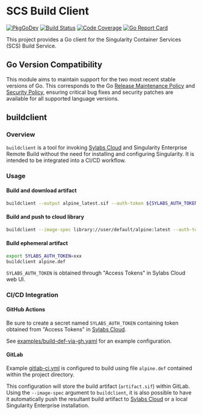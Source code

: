 # SCS Build Client

[![PkgGoDev](https://pkg.go.dev/badge/github.com/sylabs/scs-build-client)](https://pkg.go.dev/github.com/sylabs/scs-build-client/client)
[![Build Status](https://circleci.com/gh/sylabs/scs-build-client.svg?style=shield)](https://circleci.com/gh/sylabs/workflows/scs-build-client)
[![Code Coverage](https://codecov.io/gh/sylabs/scs-build-client/branch/master/graph/badge.svg)](https://codecov.io/gh/sylabs/scs-build-client)
[![Go Report Card](https://goreportcard.com/badge/github.com/sylabs/scs-build-client)](https://goreportcard.com/report/github.com/sylabs/scs-build-client)

This project provides a Go client for the Singularity Container Services (SCS) Build Service.

## Go Version Compatibility

This module aims to maintain support for the two most recent stable versions of Go. This corresponds to the Go [Release Maintenance Policy](https://github.com/golang/go/wiki/Go-Release-Cycle#release-maintenance) and [Security Policy](https://golang.org/security), ensuring critical bug fixes and security patches are available for all supported language versions.

## buildclient

### Overview

`buildclient` is a tool for invoking [Sylabs Cloud](https://cloud.sylabs.io)
and Singularity Enterprise Remote Build without the need for installing and
configuring Singularity. It is intended to be integrated into a CI/CD workflow.

### Usage

#### Build and download artifact

```sh
buildclient --output alpine_latest.sif --auth-token ${SYLABS_AUTH_TOKEN} docker://alpine
```

#### Build and push to cloud library

```sh
buildclient --image-spec library://user/default/alpine:latest --auth-token ${SYLABS_AUTH_TOKEN} alpine.def
```

#### Build ephemeral artifact

```sh
export SYLABS_AUTH_TOKEN=xxx
buildclient alpine.def
```

`SYLABS_AUTH_TOKEN` is obtained through "Access Tokens" in Sylabs Cloud web UI.

### CI/CD Integration

#### GitHub Actions

Be sure to create a secret named `SYLABS_AUTH_TOKEN` containing token obtained from "Access Tokens" in [Sylabs Cloud](https://cloud.sylabs.io).

See [examples/build-def-via-gh.yaml](examples/build-def-via-gh.yaml) for an example configuration.

#### GitLab

Example [gitlab-ci.yml](examples/gitlab-ci.yml) is configured to build using file `alpine.def` contained within the project directory.

This configuration will store the build artifact (`artifact.sif`) within GitLab. Using the `--image-spec` argument to `buildclient`, it is also possible to have it automatically push the resultant build artifact to [Sylabs Cloud](https://cloud.sylabs.io) or a local Singularity Enterprise installation.
